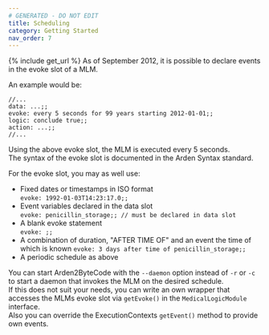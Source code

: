```yaml
---
# GENERATED - DO NOT EDIT
title: Scheduling
category: Getting Started
nav_order: 7
---
```

{% include get_url %}
As of September 2012, it is possible to declare events in the evoke slot of a MLM.

An example would be:

    //...
    data: ...;;
    evoke: every 5 seconds for 99 years starting 2012-01-01;;
    logic: conclude true;;
    action: ...;;
    //...

Using the above evoke slot, the MLM is executed every 5 seconds.  
The syntax of the evoke slot is documented in the Arden Syntax standard.

For the evoke slot, you may as well use:

* Fixed dates or timestamps in ISO format  
  `evoke: 1992-01-03T14:23:17.0;;`
* Event variables declared in the data slot  
  `evoke: penicillin_storage;; // must be declared in data slot`
* A blank evoke statement  
  `evoke: ;;`
* A combination of duration, "AFTER TIME OF" and an event the time of which is known
  `evoke: 3 days after time of penicillin_storage;;`
* A periodic schedule as above

You can start Arden2ByteCode with the `--daemon` option instead of `-r` or `-c` to start a daemon that invokes the MLM on the desired schedule.  
If this does not suit your needs, you can write an own wrapper that accesses the MLMs evoke slot via `getEvoke()` in the `MedicalLogicModule` interface.  
Also you can override the ExecutionContexts `getEvent()` method to provide own events.
